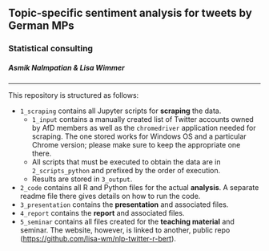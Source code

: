 ## Topic-specific sentiment analysis for tweets by German MPs
### Statistical consulting
##### Asmik Nalmpatian & Lisa Wimmer

***

This repository is structured as follows:

* `1_scraping` contains all Jupyter scripts for **scraping** the data.
  * `1_input` contains a manually created list of Twitter accounts owned by AfD 
  members as well as the `chromedriver` application needed for scraping. 
  The one stored works for Windows OS and a particular Chrome version; please 
  make sure to keep the appropriate one there.
  * All scripts that must be executed to obtain the data are in 
  `2_scripts_python` 
and prefixed by the order of execution.
  * Results are stored in `3_output`.
* `2_code` contains all R and Python files for the actual **analysis**. A 
separate readme file there gives details on how to run the code.
* `3_presentation` contains the **presentation** and associated files.
* `4_report` contains the **report** and associated files.
* `5_seminar` contains all files created for the **teaching material** and 
seminar. The website, however, is linked to another, public repo 
(https://github.com/lisa-wm/nlp-twitter-r-bert).
